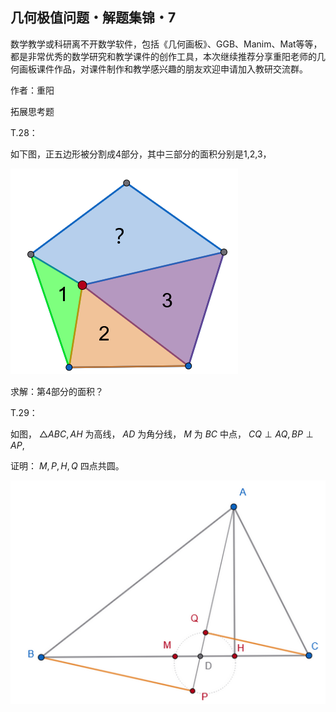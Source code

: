 ## 几何极值问题・解题集锦・7

数学教学或科研离不开数学软件，包括《几何画板》、GGB、Manim、Mat等等，都是非常优秀的数学研究和教学课件的创作工具，本次继续推荐分享重阳老师的几何画板课件作品，对课件制作和教学感兴趣的朋友欢迎申请加入教研交流群。

作者：重阳


拓展思考题

T.28：

如下图，正五边形被分割成4部分，其中三部分的面积分别是1,2,3，

![图](/pics/p82-1.png)

求解：第4部分的面积？

T.29：

如图， $\triangle ABC,AH$ 为高线， $AD$ 为角分线， $M$ 为 $BC$ 中点， $CQ\perp AQ,BP\perp AP,$

证明： $M,P,H,Q$ 四点共圆。

![图](/pics/p82-2.png)
